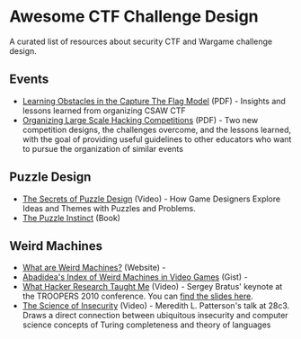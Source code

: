 # Awesome CTF Challenge Design

A curated list of resources about security CTF and Wargame challenge design.

## Events

- [Learning Obstacles in the Capture The Flag Model](https://www.usenix.org/system/files/conference/3gse14/3gse14-chung.pdf) (PDF) - Insights and lessons learned from organizing CSAW CTF
- [Organizing Large Scale Hacking Competitions](https://sites.cs.ucsb.edu/~vigna/publications/2010_childers_boe_cavallaro_cavedon_cova_egele_vigna_dimva10.pdf) (PDF) -  Two new competition designs, the challenges overcome, and the lessons learned, with the goal of providing useful guidelines to other educators who want to pursue the organization of similar events

## Puzzle Design

- [The Secrets of Puzzle Design](https://www.youtube.com/watch?v=hCOHjTX4GYE) (Video) - How Game Designers Explore Ideas and Themes with Puzzles and Problems.
- [The Puzzle Instinct](https://www.amazon.com/Puzzle-Instinct-Meaning-Puzzles-Human/dp/0253217083) (Book)

## Weird Machines

- [What are Weird Machines?](https://www.cs.dartmouth.edu/~sergey/wm/) (Website) - 
- [Abadidea's Index of Weird Machines in Video Games](https://gist.github.com/0xabad1dea/7740977) (Gist) - 
- [What Hacker Research Taught Me](https://www.youtube.com/watch?v=Dd9UtHalRDs) (Video) - Sergey Bratus' keynote at the TROOPERS 2010 conference. You can [find the slides here](https://www.cs.dartmouth.edu/~sergey/hc/rss-hacker-research.pdf).
- [The Science of Insecurity](https://www.youtube.com/watch?v=3kEfedtQVOY) (Video) - Meredith L. Patterson's talk at 28c3. Draws a direct connection between ubiquitous insecurity and computer science concepts of Turing completeness and theory of languages
